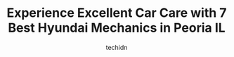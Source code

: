 ---
layout: ampstory
image: https://images.unsplash.com/photo-1542728212-aca4817f0610?ixlib=rb-4.0.3&ixid=MnwxMjA3fDB8MHxwaG90by1wYWdlfHx8fGVufDB8fHx8&auto=format&fit=crop&w=640&h=853&q=80
author: techidn
featured: false
description: For top-quality automotive repairs and maintenance, visit the 7 best Hyundai Mechanic in Peoria IL, USA. Their reputation for excellence and their dedication to customer satisfaction make th
title: Experience Excellent Car Care with 7 Best Hyundai Mechanics in Peoria IL
cover:
   title: Experience Excellent Car Care with 7 Best Hyundai Mechanics in Peoria IL
   subtitle: Rickpate
   background: https://images.unsplash.com/photo-1542728212-aca4817f0610?ixlib=rb-4.0.3&ixid=MnwxMjA3fDB8MHxwaG90by1wYWdlfHx8fGVufDB8fHx8&auto=format&fit=crop&w=640&h=853&q=80

pages: 
 - layout: thirds
   top: <h1>#1 CarWise Peoria</h1>
   bottom: "<p>Cole was very helpful with the whole purchase process, he got as much as he could done over the phone and even got my car that I asked for sent down to the location I was</p>"
   background: https://www.knot35.com/toplist/wp-content/uploads/2023/06/best-hyundai-mechanic-1-in-peoria-il-1685836528.jpeg
   backgroundblur: true
 - layout: thirds
   top: <h1>#2 Lexus of Peoria</h1>
   bottom: "<p>7301 N Allen Rd, Peoria, IL 61614, United States</p>"
   background: https://www.knot35.com/toplist/wp-content/uploads/2023/06/best-hyundai-mechanic-2-in-peoria-il-1685836529.jpeg
   cta:
      link: https://www.knot35.com/toplist/experience-excellent-car-care-with-7-best-hyundai-mechanics-in-peoria-il/
      text: Experience Excellent Car Care with 7 Best Hyundai Mechanics in Peoria IL
 - layout: thirds
   top: <h1>#3 Ford of Peoria</h1>
   bottom: "<p>2211 W Pioneer Pkwy, Peoria, IL 61615, United States</p>"
   background: https://www.knot35.com/toplist/wp-content/uploads/2023/06/best-hyundai-mechanic-3-in-peoria-il-1685836529.jpeg
   cta:
      link: https://www.knot35.com/toplist/experience-excellent-car-care-with-7-best-hyundai-mechanics-in-peoria-il/
      text: Experience Excellent Car Care with 7 Best Hyundai Mechanics in Peoria IL
 - layout: thirds
   top: <h1>#4 Uftring Ford</h1>
   bottom: "<p>500 Fairlane Dr, East Peoria, IL 61611, United States</p>"
   background: https://images.unsplash.com/photo-1524169358666-79f22534bc6e?ixlib=rb-4.0.3&ixid=MnwxMjA3fDB8MHxwaG90by1wYWdlfHx8fGVufDB8fHx8&auto=format&fit=crop&w=640&h=853&q=80
   cta:
      link: https://www.knot35.com/toplist/experience-excellent-car-care-with-7-best-hyundai-mechanics-in-peoria-il/
      text: Experience Excellent Car Care with 7 Best Hyundai Mechanics in Peoria IL
 - layout: thirds
   top: <h1>#5 Bob Lindsay Honda</h1>
   bottom: "<p>900 W Pioneer Pkwy, Peoria, IL 61615, United States</p>"
   background: https://images.unsplash.com/photo-1574169208507-84376144848b?ixlib=rb-4.0.3&ixid=MnwxMjA3fDB8MHxwaG90by1wYWdlfHx8fGVufDB8fHx8&auto=format&fit=crop&w=640&h=853&q=80
   cta:
      link: https://www.knot35.com/toplist/experience-excellent-car-care-with-7-best-hyundai-mechanics-in-peoria-il/
      text: Experience Excellent Car Care with 7 Best Hyundai Mechanics in Peoria IL
 - layout: thirds
   top: <h1>#6 Volkswagen of Peoria</h1>
   bottom: "<p>2322 W Van Winkle Way, Peoria, IL 61615, United States</p>"
   background: https://images.unsplash.com/photo-1496096265110-f83ad7f96608?ixlib=rb-4.0.3&ixid=MnwxMjA3fDB8MHxwaG90by1wYWdlfHx8fGVufDB8fHx8&auto=format&fit=crop&w=640&h=853&q=80
   cta:
      link: https://www.knot35.com/toplist/experience-excellent-car-care-with-7-best-hyundai-mechanics-in-peoria-il/
      text: Experience Excellent Car Care with 7 Best Hyundai Mechanics in Peoria IL
 - layout: thirds
   top: <h1>#7 Big Rays East Peoria</h1>
   bottom: "<p>401 S Main St, East Peoria, IL 61611, United States</p>"
   background: https://images.unsplash.com/photo-1522441815192-d9f04eb0615c?ixlib=rb-4.0.3&ixid=MnwxMjA3fDB8MHxwaG90by1wYWdlfHx8fGVufDB8fHx8&auto=format&fit=crop&w=640&h=853&q=80
   cta:
      link: https://www.knot35.com/toplist/experience-excellent-car-care-with-7-best-hyundai-mechanics-in-peoria-il/
      text: Experience Excellent Car Care with 7 Best Hyundai Mechanics in Peoria IL
 - layout: thirds
   middle: Continue reading...
   background: https://images.unsplash.com/photo-1618556658017-fd9c732d1360?ixlib=rb-4.0.3&ixid=MnwxMjA3fDB8MHxwaG90by1wYWdlfHx8fGVufDB8fHx8&auto=format&fit=crop&w=640&h=853&q=80
   cta:
      link: https://www.knot35.com/toplist/experience-excellent-car-care-with-7-best-hyundai-mechanics-in-peoria-il/
      text: Experience Excellent Car Care with 7 Best Hyundai Mechanics in Peoria IL
      
---